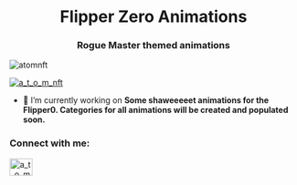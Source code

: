 <h1 align="center">Flipper Zero Animations</h1>
<h3 align="center">Rogue Master themed animations</h3>

<p align="left"> <img src="https://komarev.com/ghpvc/?username=atomnft&label=Profile%20views&color=0e75b6&style=flat" alt="atomnft" /> </p>

<p align="left"> <a href="https://twitter.com/a_t_o_m_nft" target="blank"><img src="https://img.shields.io/twitter/follow/a_t_o_m_nft?logo=twitter&style=for-the-badge" alt="a_t_o_m_nft" /></a> </p>

- 🔭 I’m currently working on **Some shaweeeeet animations for the Flipper0. Categories for all animations will be created and populated soon.**

<h3 align="left">Connect with me:</h3>
<p align="left">
<a href="https://twitter.com/a_t_o_m_nft" target="blank"><img align="center" src="https://raw.githubusercontent.com/rahuldkjain/github-profile-readme-generator/master/src/images/icons/Social/twitter.svg" alt="a_t_o_m_nft" height="30" width="40" /></a>
</p>

